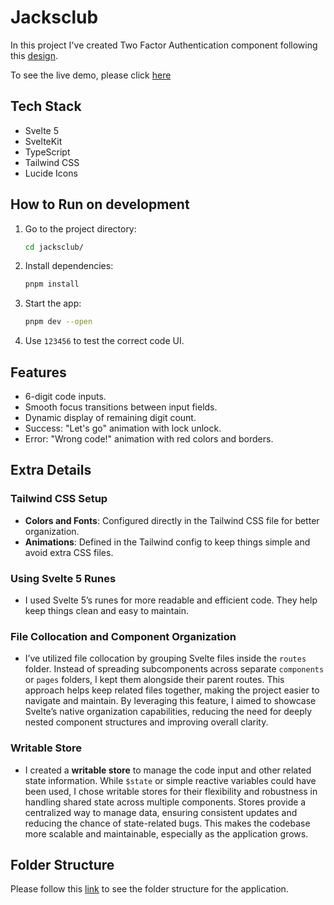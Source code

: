 # Jacksclub

In this project I've created Two Factor Authentication component following this [design](https://dribbble.com/shots/10960055-Two-factor-authentication-2FA).

To see the live demo, please click [here](https://jacksclub.vercel.app/)

## Tech Stack

- Svelte 5
- SvelteKit
- TypeScript
- Tailwind CSS
- Lucide Icons

## How to Run on development

1. Go to the project directory:

   ```bash
   cd jacksclub/
   ```

2. Install dependencies:

   ```bash
   pnpm install
   ```

3. Start the app:

   ```bash
   pnpm dev --open
   ```

4. Use `123456` to test the correct code UI.

## Features

- 6-digit code inputs.
- Smooth focus transitions between input fields.
- Dynamic display of remaining digit count.
- Success: "Let's go" animation with lock unlock.
- Error: "Wrong code!" animation with red colors and borders.

## Extra Details

### Tailwind CSS Setup

- **Colors and Fonts**: Configured directly in the Tailwind CSS file for better organization.
- **Animations**: Defined in the Tailwind config to keep things simple and avoid extra CSS files.

### Using Svelte 5 Runes

- I used Svelte 5’s runes for more readable and efficient code. They help keep things clean and easy to maintain.

### File Collocation and Component Organization

- I’ve utilized file collocation by grouping Svelte files inside the `routes` folder. Instead of spreading subcomponents across separate `components` or `pages` folders, I kept them alongside their parent routes. This approach helps keep related files together, making the project easier to navigate and maintain. By leveraging this feature, I aimed to showcase Svelte’s native organization capabilities, reducing the need for deeply nested component structures and improving overall clarity.

### Writable Store

- I created a **writable store** to manage the code input and other related state information. While `$state` or simple reactive variables could have been used, I chose writable stores for their flexibility and robustness in handling shared state across multiple components. Stores provide a centralized way to manage data, ensuring consistent updates and reducing the chance of state-related bugs. This makes the codebase more scalable and maintainable, especially as the application grows.

## Folder Structure

Please follow this [link](https://github.com/aditya-v22/jacksclub/blob/main/FOLDER_STRUCTURE.md) to see the folder structure for the application.
